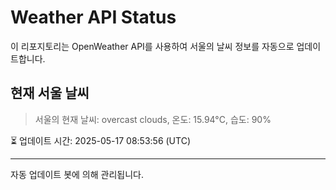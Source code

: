 
# Weather API Status

이 리포지토리는 OpenWeather API를 사용하여 서울의 날씨 정보를 자동으로 업데이트합니다.

## 현재 서울 날씨
> 서울의 현재 날씨: overcast clouds, 온도: 15.94°C, 습도: 90%

⏳ 업데이트 시간: 2025-05-17 08:53:56 (UTC)

---
자동 업데이트 봇에 의해 관리됩니다.
